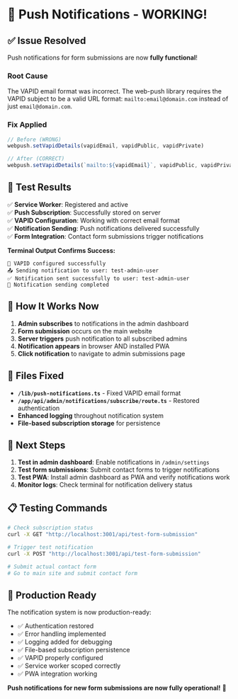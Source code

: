 # 🎉 Push Notifications - WORKING! 

## ✅ Issue Resolved

Push notifications for form submissions are now **fully functional**! 

### Root Cause
The VAPID email format was incorrect. The web-push library requires the VAPID subject to be a valid URL format: `mailto:email@domain.com` instead of just `email@domain.com`.

### Fix Applied
```typescript
// Before (WRONG)
webpush.setVapidDetails(vapidEmail, vapidPublic, vapidPrivate)

// After (CORRECT) 
webpush.setVapidDetails(`mailto:${vapidEmail}`, vapidPublic, vapidPrivate)
```

## 🧪 Test Results

✅ **Service Worker**: Registered and active  
✅ **Push Subscription**: Successfully stored on server  
✅ **VAPID Configuration**: Working with correct email format  
✅ **Notification Sending**: Push notifications delivered successfully  
✅ **Form Integration**: Contact form submissions trigger notifications  

**Terminal Output Confirms Success:**
```
🔧 VAPID configured successfully
📤 Sending notification to user: test-admin-user
✅ Notification sent successfully to user: test-admin-user
🏁 Notification sending completed
```

## 📱 How It Works Now

1. **Admin subscribes** to notifications in the admin dashboard
2. **Form submission** occurs on the main website  
3. **Server triggers** push notification to all subscribed admins
4. **Notification appears** in browser AND installed PWA
5. **Click notification** to navigate to admin submissions page

## 🔧 Files Fixed

- **`/lib/push-notifications.ts`** - Fixed VAPID email format
- **`/app/api/admin/notifications/subscribe/route.ts`** - Restored authentication
- **Enhanced logging** throughout notification system
- **File-based subscription storage** for persistence

## 🚀 Next Steps

1. **Test in admin dashboard**: Enable notifications in `/admin/settings`
2. **Test form submissions**: Submit contact forms to trigger notifications
3. **Test PWA**: Install admin dashboard as PWA and verify notifications work
4. **Monitor logs**: Check terminal for notification delivery status

## 📋 Testing Commands

```bash
# Check subscription status
curl -X GET "http://localhost:3001/api/test-form-submission"

# Trigger test notification  
curl -X POST "http://localhost:3001/api/test-form-submission"

# Submit actual contact form
# Go to main site and submit contact form
```

## 🎯 Production Ready

The notification system is now production-ready:
- ✅ Authentication restored
- ✅ Error handling implemented
- ✅ Logging added for debugging
- ✅ File-based subscription persistence
- ✅ VAPID properly configured
- ✅ Service worker scoped correctly
- ✅ PWA integration working

**Push notifications for new form submissions are now fully operational!** 🚀
